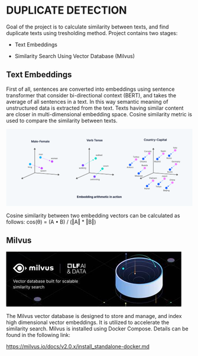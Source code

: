 # DUPLICATE DETECTION
Goal of the project is to calculate similarity between texts, and find duplicate texts using tresholding method. Project contains two stages:

* Text Embeddings

* Similarity Search Using Vector Database (Milvus)

## Text Embeddings
First of all, sentences are converted into embeddings using sentence transformer that consider bi-directional context (BERT), and takes the average of all sentences in a text. In this way semantic meaning of unstructured data is extracted from the text. Texts having similar content are closer in multi-dimensional embedding space. Cosine similarity metric is used to compare the similarity between texts.

  ![](images/embedding.png?raw=true "Text Embeddings")

Cosine similarity between two embedding vectors can be calculated as follows:
cos(θ) = (A • B) / (‖A‖ * ‖B‖)

## Milvus

![](images/milvus.png?raw=true "Vector Database")

The Milvus vector database is designed to store and manage, and index high dimensional vector embeddings. It is utilized to accelerate the similarity search. Milvus is installed using Docker Compose. Details can be found in the following link: 

https://milvus.io/docs/v2.0.x/install_standalone-docker.md






